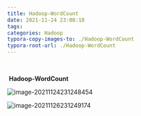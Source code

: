 ```yaml
---
title: Hadoop-WordCount
date: 2021-11-24 23:08:18
tags:
categories: Hadoop
typora-copy-images-to: ./Hadoop-WordCount
typora-root-url: ./Hadoop-WordCount
---
```


​    <!--more-->

​			**Hadoop-WordCount**

![image-20211124231248454](/image-20211124231248454.png)

![image-20211126231249174](/image-20211126231249174.png)
